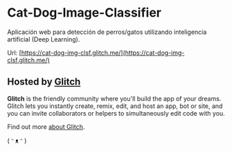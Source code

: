 # Cat-Dog-Image-Classifier

Aplicación web para detección de perros/gatos utilizando inteligencia artificial (Deep Learning).

Url: [https://cat-dog-img-clsf.glitch.me/](https://cat-dog-img-clsf.glitch.me/)

## Hosted by [Glitch](https://glitch.com/)

**Glitch** is the friendly community where you'll build the app of your dreams. Glitch lets you instantly create, remix, edit, and host an app, bot or site, and you can invite collaborators or helpers to simultaneously edit code with you.

Find out more [about Glitch](https://glitch.com/about).

( ᵔ ᴥ ᵔ )